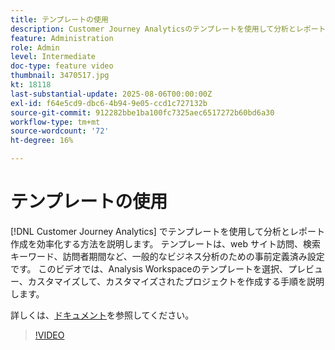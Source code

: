 ```yaml
---
title: テンプレートの使用
description: Customer Journey Analyticsのテンプレートを使用して分析とレポート作成を効率化する方法を説明します。
feature: Administration
role: Admin
level: Intermediate
doc-type: feature video
thumbnail: 3470517.jpg
kt: 18118
last-substantial-update: 2025-08-06T00:00:00Z
exl-id: f64e5cd9-dbc6-4b94-9e05-ccd1c727132b
source-git-commit: 912282bbe1ba100fc7325aec6517272b60bd6a30
workflow-type: tm+mt
source-wordcount: '72'
ht-degree: 16%

---
```


# テンプレートの使用

[!DNL Customer Journey Analytics] でテンプレートを使用して分析とレポート作成を効率化する方法を説明します。 テンプレートは、web サイト訪問、検索キーワード、訪問者期間など、一般的なビジネス分析のための事前定義済み設定です。 このビデオでは、Analysis Workspaceのテンプレートを選択、プレビュー、カスタマイズして、カスタマイズされたプロジェクトを作成する手順を説明します。

詳しくは、[ドキュメント](https://experienceleague.adobe.com/ja/docs/analytics-platform/using/cja-workspace/templates/use-templates)を参照してください。

>[!VIDEO](https://video.tv.adobe.com/v/3470530/?learn=on&captions=jpn)
